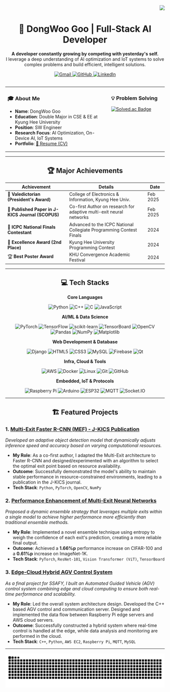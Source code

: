 <div align="right">
  <img src="https://visitor-badge.laobi.icu/badge?page_id=GooDongWoo.GooDongWoo" />
</div>

<div align="center">
  <h1>🚀 DongWoo Goo | Full-Stack AI Developer</h1>
  <p>
    <strong>A developer constantly growing by competing with yesterday's self.</strong><br>
    I leverage a deep understanding of AI optimization and IoT systems to solve complex problems and build efficient, intelligent solutions.
  </p>
</div>

<div align="center">
  <a href="mailto:wendy1301@naver.com">
    <img src="https://img.shields.io/badge/Gmail-D14836?style=flat&logo=Gmail&logoColor=white" alt="Gmail"/>
  </a>
  <a href="https://github.com/GooDongWoo">
    <img src="https://img.shields.io/badge/GitHub-181717?style=flat&logo=GitHub&logoColor=white" alt="GitHub"/>
  </a>
  <a href="https://www.linkedin.com/in/%EB%8F%99%EC%9A%B0-%EA%B5%AC-43b270293/">
    <img src="https://img.shields.io/badge/LinkedIn-0077B5?style=flat&logo=LinkedIn&logoColor=white" alt="LinkedIn"/>
  </a>
</div>

<br>

<table>
  <tr>
    <td valign="top" width="65%">
      <h3>🎓 About Me</h3>
      <ul>
        <li><b>Name</b>: DongWoo Goo</li>
        <li><b>Education</b>: Double Major in CSE & EE at Kyung Hee University</li>
        <li><b>Position</b>: SW Engineer</li>
        <li><b>Research Focus</b>: AI Optimization, On-Device AI, IoT Systems</li>
        <li><b>Portfolio</b>: <a href="https://github.com/GooDongWoo/CV/blob/main/GooDongWoo_CV.pdf" target="blank">📄 Resume (CV)</a></li>
      </ul>
    </td>
    <td valign="top" width="35%">
      <h3>💡 Problem Solving</h3>
      <a href="https://solved.ac/gdw1301">
        <img src="http://mazassumnida.wtf/api/v2/generate_badge?boj=gdw1301" alt="Solved.ac Badge"/>
      </a>
    </td>
  </tr>
</table>

---

<div align="center">
  <h2>🏆 Major Achievements</h2>
  
| Achievement                                               | Details                                                              | Date      |
| --------------------------------------------------------- | -------------------------------------------------------------------- | --------- |
| 🥇 **Valedictorian (President's Award)** | College of Electronics & Information, Kyung Hee Univ.                | Feb 2025  |
| 📄 **Published Paper in J-KICS Journal (SCOPUS)** | Co-first Author on research for adaptive multi-exit neural networks  | Feb 2025  |
| 🏅 **ICPC National Finals Contestant** | Advanced to the ICPC National Collegiate Programming Contest Finals  | 2024      |
| 🥈 **Excellence Award (2nd Place)** | Kyung Hee University Programming Contest                             | 2024      |
| 🏆 **Best Poster Award** | KHU Convergence Academic Festival                                    | 2024      |

</div>

---

<div align="center">
  <h2>💻 Tech Stacks</h2>
  
  <p><strong>Core Languages</strong></p>
  <p>
    <img src="https://img.shields.io/badge/Python-3776AB?style=for-the-badge&logo=python&logoColor=white" alt="Python"/>
    <img src="https://img.shields.io/badge/C++-00599C?style=for-the-badge&logo=c%2B%2B&logoColor=white" alt="C++"/>
    <img src="https://img.shields.io/badge/C-A8B9CC?style=for-the-badge&logo=c&logoColor=black" alt="C"/>
    <img src="https://img.shields.io/badge/JavaScript-F7DF1E?style=for-the-badge&logo=javascript&logoColor=black" alt="JavaScript"/>
  </p>
  
  <p><strong>AI/ML & Data Science</strong></p>
  <p>
    <img src="https://img.shields.io/badge/PyTorch-EE4C2C?style=for-the-badge&logo=PyTorch&logoColor=white" alt="PyTorch"/>
    <img src="https://img.shields.io/badge/TensorFlow-FF6F00?style=for-the-badge&logo=TensorFlow&logoColor=white" alt="TensorFlow"/>
    <img src="https://img.shields.io/badge/scikit--learn-F7931E?style=for-the-badge&logo=scikit-learn&logoColor=white" alt="scikit-learn"/>
    <img src="https://img.shields.io/badge/TensorBoard-FF6F00?style=for-the-badge&logo=tensorflow&logoColor=white" alt="TensorBoard"/>
    <img src="https://img.shields.io/badge/OpenCV-5C3EE8?style=for-the-badge&logo=opencv&logoColor=white" alt="OpenCV"/>
    <br>
    <img src="https://img.shields.io/badge/Pandas-150458?style=for-the-badge&logo=pandas&logoColor=white" alt="Pandas"/>
    <img src="https://img.shields.io/badge/NumPy-013243?style=for-the-badge&logo=NumPy&logoColor=white" alt="NumPy"/>
    <img src="https://img.shields.io/badge/Matplotlib-11557c?style=for-the-badge&logo=python&logoColor=white" alt="Matplotlib"/>
  </p>
  
  <p><strong>Web Development & Database</strong></p>
  <p>
    <img src="https://img.shields.io/badge/Django-092E20?style=for-the-badge&logo=django&logoColor=white" alt="Django"/>
    <img src="https://img.shields.io/badge/HTML5-E34F26?style=for-the-badge&logo=html5&logoColor=white" alt="HTML5"/>
    <img src="https://img.shields.io/badge/CSS3-1572B6?style=for-the-badge&logo=css3&logoColor=white" alt="CSS3"/>
    <img src="https://img.shields.io/badge/MySQL-4479A1?style=for-the-badge&logo=mysql&logoColor=white" alt="MySQL"/>
    <img src="https://img.shields.io/badge/Firebase-FFCA28?style=for-the-badge&logo=firebase&logoColor=black" alt="Firebase"/>
    <img src="https://img.shields.io/badge/Qt-41CD52?style=for-the-badge&logo=qt&logoColor=white" alt="Qt"/>
  </p>

  <p><strong>Infra, Cloud & Tools</strong></p>
  <p>
    <img src="https://img.shields.io/badge/Amazon_AWS-FF9900?style=for-the-badge&logo=amazonaws&logoColor=white" alt="AWS"/>
    <img src="https://img.shields.io/badge/Docker-2496ED?style=for-the-badge&logo=docker&logoColor=white" alt="Docker"/>
    <img src="https://img.shields.io/badge/Linux-FCC624?style=for-the-badge&logo=linux&logoColor=black" alt="Linux"/>
    <img src="https://img.shields.io/badge/Git-F05032?style=for-the-badge&logo=git&logoColor=white" alt="Git"/>
    <img src="https://img.shields.io/badge/GitHub-181717?style=for-the-badge&logo=github&logoColor=white" alt="GitHub"/>
  </p>

  <p><strong>Embedded, IoT & Protocols</strong></p>
  <p>
    <img src="https://img.shields.io/badge/Raspberry%20Pi-A22846?style=for-the-badge&logo=raspberrypi&logoColor=white" alt="Raspberry Pi"/>
    <img src="https://img.shields.io/badge/Arduino-00878F?style=for-the-badge&logo=arduino&logoColor=white" alt="Arduino"/>
    <img src="https://img.shields.io/badge/ESP32-000000?style=for-the-badge&logo=espressif&logoColor=white" alt="ESP32"/>
    <img src="https://img.shields.io/badge/MQTT-660066?style=for-the-badge&logo=mqtt&logoColor=white" alt="MQTT"/>
    <img src="https://img.shields.io/badge/Socket.IO-010101?style=for-the-badge&logo=socket.io&logoColor=white" alt="Socket.IO"/>
  </p>
</div>

---

<div align="center">
  <h2>🏗️ Featured Projects</h2>
</div>

### 1. [Multi-Exit Faster R-CNN (MEF) - J-KICS Publication](https://www.dbpia.co.kr/Journal/articleDetail?nodeId=NODE12077539)
*Developed an adaptive object detection model that dynamically adjusts inference speed and accuracy based on varying computational resources.*
- **My Role**: As a co-first author, I adapted the Multi-Exit architecture to Faster R-CNN and designed/experimented with an algorithm to select the optimal exit point based on resource availability.
- **Outcome**: Successfully demonstrated the model's ability to maintain stable performance in resource-constrained environments, leading to a publication in the J-KICS journal.
- **Tech Stack**: `Python`, `PyTorch`, `OpenCV`, `NumPy`

### 2. [Performance Enhancement of Multi-Exit Neural Networks](https://papers.ssrn.com/sol3/papers.cfm?abstract_id=5123790)
*Proposed a dynamic ensemble strategy that leverages multiple exits within a single model to achieve higher performance more efficiently than traditional ensemble methods.*
- **My Role**: Implemented a novel ensemble technique using entropy to weigh the confidence of each exit's prediction, creating a more reliable final output.
- **Outcome**: Achieved a **1.66%p** performance increase on CIFAR-100 and a **0.61%p** increase on ImageNet-1K.
- **Tech Stack**: `PyTorch`, `ResNet-101`, `Vision Transformer (ViT)`, `TensorBoard`

### 3. [Edge-Cloud Hybrid AGV Control System](https://github.com/GooDongWoo/AGVproject)
*As a final project for SSAFY, I built an Automated Guided Vehicle (AGV) control system combining edge and cloud computing to ensure both real-time performance and scalability.*
- **My Role**: Led the overall system architecture design. Developed the C++ based AGV control and communication server. Designed and implemented the data flow between Raspberry Pi edge servers and AWS cloud servers.
- **Outcome**: Successfully constructed a hybrid system where real-time control is handled at the edge, while data analysis and monitoring are performed in the cloud.
- **Tech Stack**: `C++`, `Python`, `AWS EC2`, `Raspberry Pi`, `MQTT`, `MySQL`

---

<div align="center">
  <img src="https://github.com/GooDongWoo/GooDongWoo/blob/output/github-contribution-grid-snake.svg" alt="Contribution Snake"/>
</div>
